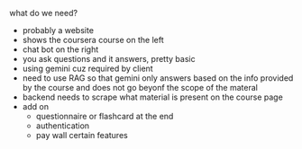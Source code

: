 what do we need?
- probably a website
- shows the coursera course on the left 
- chat bot on the right
- you ask questions and it answers, pretty basic
- using gemini cuz required by client
- need to use RAG so that gemini only answers based on the info provided by the course and does not go beyonf the scope of the materal
- backend needs to scrape what material is present on the course page
- add on
    - questionnaire or flashcard at the end
    - authentication
    - pay wall certain features